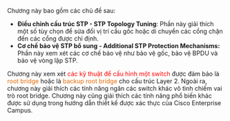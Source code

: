 Chương này bao gồm các chủ đề sau:
- **Điều chỉnh cấu trúc STP - STP Topology Tuning**: Phần này giải thích một số tùy chọn để sửa đổi vị trí cầu gốc hoặc di chuyển các cổng chặn đến các cổng được chỉ định.
- **Cơ chế bảo vệ STP bổ sung - Additional STP Protection Mechanisms:** Phần này xem xét các cơ chế bảo vệ như bảo vệ gốc, bảo vệ BPDU và bảo vệ vòng lặp STP.

Chương này xem xét <font color="#ff0000">các kỹ thuật để cấu hình một switch</font> được đảm bảo là <font color="#e36c09">root bridge</font> hoặc là <font color="#e36c09">backup root bridge</font> cho cấu trúc Layer 2.
Ngoài ra, chương này giải thích các tính năng ngăn các switch khác vô tình chiếm vai trò root bridge.
Chương này cũng giải thích các tính năng phổ biến khác được sử dụng trong hướng dẫn thiết kế được xác thực của Cisco Enterprise Campus.

